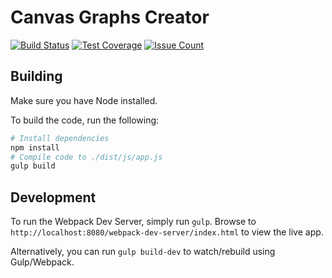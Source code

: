 # Canvas Graphs Creator
[![Build Status](https://travis-ci.org/allenmyao/canvas-graph-creator.svg?branch=master)](https://travis-ci.org/allenmyao/canvas-graph-creator) [![Test Coverage](https://codeclimate.com/github/ndlu2/canvas-graph-creator/badges/coverage.svg)](https://codeclimate.com/github/ndlu2/canvas-graph-creator/coverage) [![Issue Count](https://codeclimate.com/github/ndlu2/canvas-graph-creator/badges/issue_count.svg)](https://codeclimate.com/github/ndlu2/canvas-graph-creator)

## Building

Make sure you have Node installed.

To build the code, run the following:
```bash
# Install dependencies
npm install
# Compile code to ./dist/js/app.js
gulp build
```

## Development

To run the Webpack Dev Server, simply run `gulp`. Browse to `http://localhost:8080/webpack-dev-server/index.html` to view the live app.

Alternatively, you can run `gulp build-dev` to watch/rebuild using Gulp/Webpack.
